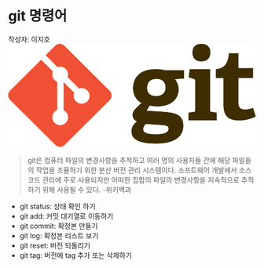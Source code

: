 # git 명령어
작성자: 이지호
![git](../assets/git.png)

> git은 컴퓨터 파일의 변경사항을 추적하고 여러 명의 사용자들 간에 해당 파일들의 작업을 조율하기 위한 분산 버전 관리 시스템이다. 소프트웨어 개발에서 소스 코드 관리에 주로 사용되지만 어떠한 집합의 파일의 변경사항을 지속적으로 추적하기 위해 사용될 수 있다. -위키백과

* git status: 상태 확인 하기
* git add: 커밋 대기열로 이동하기
* git commit: 확정본 만들기
* git log: 확정본 리스트 보기
* git reset: 버전 되돌리기
* git tag: 버전에 tag 추가 또는 삭제하기
